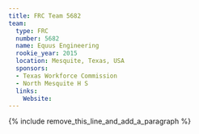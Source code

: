 ```yaml
---
title: FRC Team 5682
team:
  type: FRC
  number: 5682
  name: Equus Engineering
  rookie_year: 2015
  location: Mesquite, Texas, USA
  sponsors:
  - Texas Workforce Commission
  - North Mesquite H S
  links:
    Website:
---
```


{% include remove_this_line_and_add_a_paragraph %}